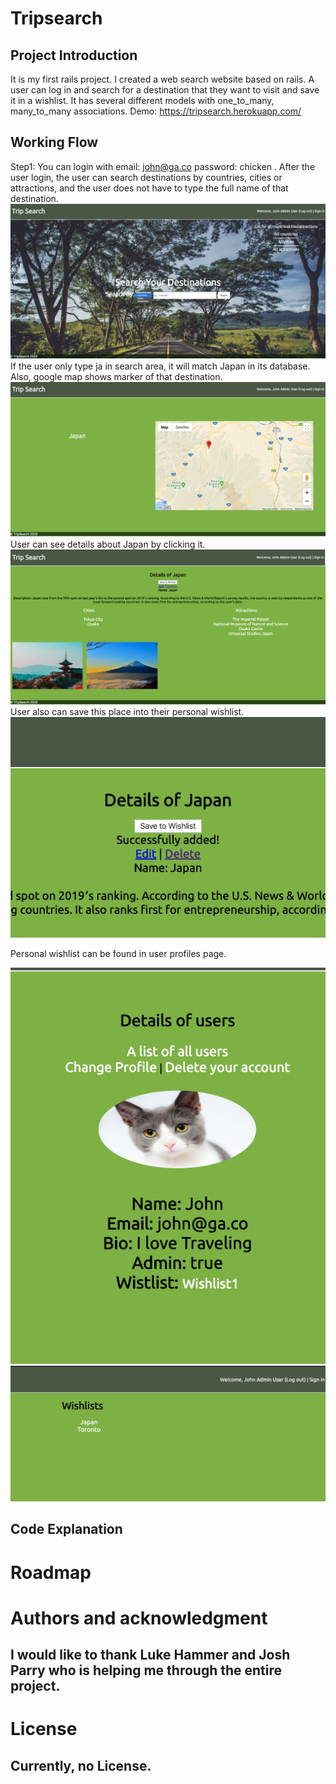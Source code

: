 # Tripsearch

## Project Introduction
It is my first rails project. I created a web search website based on rails. A user can log in and search for a destination that they want to visit and save it in a wishlist. It has several different models with one_to_many, many_to_many associations. Demo: https://tripsearch.herokuapp.com/

## Working Flow
Step1: You can login with email: john@ga.co password: chicken . After the user login, the user can search destinations by countries, cities or attractions, and the user does not have to type the full name of that destination. 
![image1](images/1.png)
If the user only type ja in search area, it will match Japan in its database. Also, google map shows marker of that destination.
![image2](images/2.png)
User can see details about Japan by clicking it.
![image3](images/3.png)
User also can save this place into their personal wishlist.
![image4](images/4.png)

Personal wishlist can be found in user profiles page.

![image5](images/5.png)
![image6](images/6.png)
## Code Explanation



# Roadmap
## 

# Authors and acknowledgment
## I would like to thank Luke Hammer and Josh Parry who is helping me through the entire project.

# License
## Currently, no License. 
